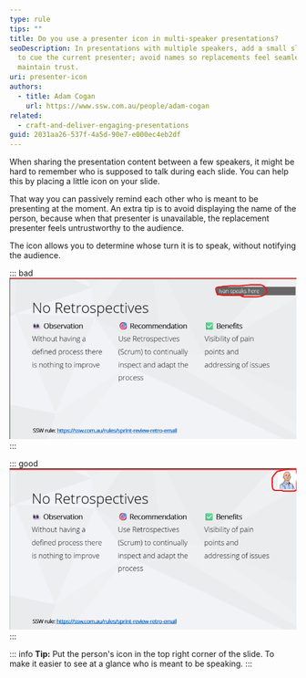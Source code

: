 ```yaml
---
type: rule
tips: ""
title: Do you use a presenter icon in multi-speaker presentations?
seoDescription: In presentations with multiple speakers, add a small slide icon
  to cue the current presenter; avoid names so replacements feel seamless and
  maintain trust.
uri: presenter-icon
authors:
  - title: Adam Cogan
    url: https://www.ssw.com.au/people/adam-cogan
related:
  - craft-and-deliver-engaging-presentations
guid: 2031aa26-537f-4a5d-90e7-e000ec4eb2df
---
```

When sharing the presentation content between a few speakers, it might be hard to remember who is supposed to talk during each slide. You can help this by placing a little icon on your slide. 

That way you can passively remind each other who is meant to be presenting at the moment. An extra tip is to avoid displaying the name of the person, because when that presenter is unavailable, the replacement presenter feels untrustworthy to the audience.

<!--endintro-->

The icon allows you to determine whose turn it is to speak, without notifying the audience.

::: bad
![Figure: Bad example - Presenter name shown in a slide as a note](presenter-icon-bad.png)
:::

::: good
![Figure: Good example - Use a subtle icon to indicate the presenter](presenter-icon-good.png)
:::

::: info
**Tip:** Put the person's icon in the top right corner of the slide. To make it easier to see at a glance who is meant to be speaking.
:::
